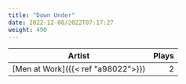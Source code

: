 ```yaml
---
title: "Down Under"
date: 2022-12-08/2022T07:17:27
weight: 490
---
```




 Artist | Plays 
----- | -----:
[Men at Work]({{< ref "a98022">}}) | 2
